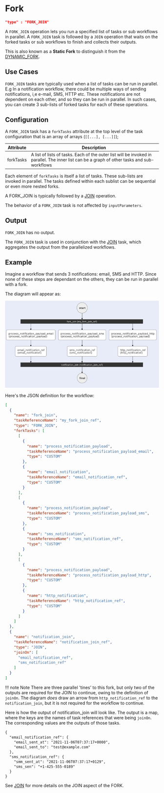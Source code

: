 # Fork
```json
"type" : "FORK_JOIN"
```

A `FORK_JOIN` operation lets you run a specified list of tasks or sub workflows in parallel. A `FORK_JOIN` task is
followed by a `JOIN` operation that waits on the forked tasks or sub workflows to finish and collects their outputs.

This is also known as a **Static Fork** to distinguish it from the [DYNAMIC_FORK](dynamic-fork-task.md).

## Use Cases

`FORK_JOIN` tasks are typically used when a list of tasks can be run in parallel. E.g In a notification workflow, there
could be multiple ways of sending notifications, i,e e-mail, SMS, HTTP etc. These notifications are not dependent on
each other, and so they can be run in parallel. In such cases, you can create 3 sub-lists of forked tasks for each of
these operations.

## Configuration

A `FORK_JOIN` task has a `forkTasks` attribute at the top level of the task configuration that is an array of arrays (`[[...], [...]]`);

| Attribute         | Description                                                                                                                                   |
|-------------------|-----------------------------------------------------------------------------------------------------------------------------------------------|
| forkTasks         | A list of lists of tasks. Each of the outer list will be invoked in parallel. The inner list can be a graph of other tasks and sub-workflows |

Each element of `forkTasks` is itself a list of tasks. These sub-lists are invoked in parallel. The tasks defined within each sublist
can be sequential or even more nested forks.

A FORK_JOIN is typically followed by a [JOIN](join-task.md) operation. 

The behavior of a `FORK_JOIN` task is not affected by `inputParameters`.

## Output
`FORK_JOIN` has no output. 

The `FORK_JOIN` task is used in conjunction with the [JOIN](join-task.md) task, which aggregates the output from the parallelized workflows.

## Example

Imagine a workflow that sends 3 notifications: email, SMS and HTTP. Since none of these steps are dependant on the others, they can be run in parallel with a fork.

The diagram will appear as:

![fork diagram](fork-task-diagram.png)

Here's the JSON definition for the workflow:

```json
[
  {
    "name": "fork_join",
    "taskReferenceName": "my_fork_join_ref",
    "type": "FORK_JOIN",
    "forkTasks": [
      [
        {
          "name": "process_notification_payload",
          "taskReferenceName": "process_notification_payload_email",
          "type": "CUSTOM"
        },
        {
          "name": "email_notification",
          "taskReferenceName": "email_notification_ref",
          "type": "CUSTOM"
        }
      ],
      [
        {
          "name": "process_notification_payload",
          "taskReferenceName": "process_notification_payload_sms",
          "type": "CUSTOM"
        },
        {
          "name": "sms_notification",
          "taskReferenceName": "sms_notification_ref",
          "type": "CUSTOM"
        }
      ],
      [
        {
          "name": "process_notification_payload",
          "taskReferenceName": "process_notification_payload_http",
          "type": "CUSTOM"
        },
        {
          "name": "http_notification",
          "taskReferenceName": "http_notification_ref",
          "type": "CUSTOM"
        }
      ]
    ]
  },
  {
    "name": "notification_join",
    "taskReferenceName": "notification_join_ref",
    "type": "JOIN",
    "joinOn": [
      "email_notification_ref",
      "sms_notification_ref"
    ]
  }
]
```
!!! note Note
    There are three parallel 'tines' to this fork, but only two of the outputs are required for the JOIN to continue, owing to the definition of `joinOn`. The diagram *does* draw an arrow from ```http_notification_ref``` to the ```notification_join```, but it is not required for the workflow to continue. 

Here is how the output of notification_join will look like. The output is a map, where the keys are the names of task
references that were being `joinOn`. The corresponding values are the outputs of those tasks.

```
{
  "email_notification_ref": {
    "email_sent_at": "2021-11-06T07:37:17+0000",
    "email_sent_to": "test@example.com"
  },
  "sms_notification_ref": {
    "smm_sent_at": "2021-11-06T07:37:17+0129",
    "sms_sen": "+1-425-555-0189"
  }
}
```

See [JOIN](join-task.md) for more details on the JOIN aspect of the FORK.
